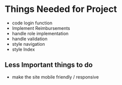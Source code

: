

# Things Needed for Project
- code login function
- Implement Reimbursements
- handle role implementation
- handle validation
- style navigation
- style Index

## Less Important things to do
- make the site mobile friendly / responsive
